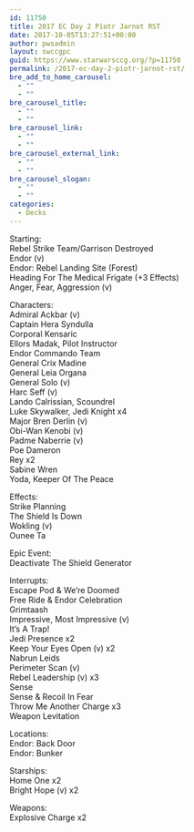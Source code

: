 ```yaml
---
id: 11750
title: 2017 EC Day 2 Piotr Jarnot RST
date: 2017-10-05T13:27:51+00:00
author: pwsadmin
layout: swccgpc
guid: https://www.starwarsccg.org/?p=11750
permalink: /2017-ec-day-2-piotr-jarnot-rst/
bre_add_to_home_carousel:
  - ""
  - ""
bre_carousel_title:
  - ""
  - ""
bre_carousel_link:
  - ""
  - ""
bre_carousel_external_link:
  - ""
  - ""
bre_carousel_slogan:
  - ""
  - ""
categories:
  - Decks
---
```

Starting:  
Rebel Strike Team/Garrison Destroyed  
Endor (v)  
Endor: Rebel Landing Site (Forest)  
Heading For The Medical Frigate (+3 Effects)  
Anger, Fear, Aggression (v)

Characters:  
Admiral Ackbar (v)  
Captain Hera Syndulla  
Corporal Kensaric  
Ellors Madak, Pilot Instructor  
Endor Commando Team  
General Crix Madine  
General Leia Organa  
General Solo (v)  
Harc Seff (v)  
Lando Calrissian, Scoundrel  
Luke Skywalker, Jedi Knight x4  
Major Bren Derlin (v)  
Obi-Wan Kenobi (v)  
Padme Naberrie (v)  
Poe Dameron  
Rey x2  
Sabine Wren  
Yoda, Keeper Of The Peace

Effects:  
Strike Planning  
The Shield Is Down  
Wokling (v)  
Ounee Ta

Epic Event:  
Deactivate The Shield Generator

Interrupts:  
Escape Pod & We’re Doomed  
Free Ride & Endor Celebration  
Grimtaash  
Impressive, Most Impressive (v)  
It’s A Trap!  
Jedi Presence x2  
Keep Your Eyes Open (v) x2  
Nabrun Leids  
Perimeter Scan (v)  
Rebel Leadership (v) x3  
Sense  
Sense & Recoil In Fear  
Throw Me Another Charge x3  
Weapon Levitation

Locations:  
Endor: Back Door  
Endor: Bunker

Starships:  
Home One x2  
Bright Hope (v) x2

Weapons:  
Explosive Charge x2